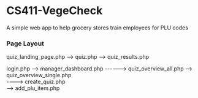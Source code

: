 # CS411-VegeCheck
A simple web app to help grocery stores train employees for PLU codes

### Page Layout

quiz_landing_page.php  --> quiz.php --> quiz_results.php

login.php --> manager_dashboard.php ------> quiz_overview_all.php --> quiz_overview_single.php
                                    \
                                     \----> create_quiz.php
                                      \
                                       \--> add_plu_item.php
